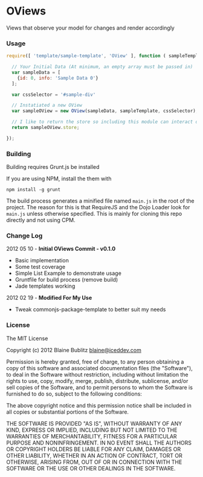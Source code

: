 OViews
========

Views that observe your model for changes and render accordingly

### Usage ###

```javascript
require([ 'template/sample-template', 'OView' ], function ( sampleTemplate, OView ) {

  // Your Initial Data (At minimum, an empty array must be passed in)
  var sampleData = [
    {id: 0, info: 'Sample Data 0'}
  ];

  var cssSelector = '#sample-div'

  // Instatiated a new OView
  var sampleOView = new OView(sampleData, sampleTemplate, cssSelector);

  // I like to return the store so including this module can interact directly with the DataStore
  return sampleOView.store;

});
```

### Building ###

Building requires Grunt.js be installed

If you are using NPM, install the them with

```
npm install -g grunt
```

The build process generates a minified file named `main.js` in the root of the project.
The reason for this is that RequireJS and the Dojo Loader look for `main.js` unless otherwise specified.
This is mainly for cloning this repo directly and not using CPM.

### Change Log ###

2012 05 10 - **Initial OViews Commit - v0.1.0**

* Basic implementation
* Some test coverage
* Simple List Example to demonstrate usage
* Gruntfile for build process (remove build)
* Jade templates working

2012 02 19 - **Modified For My Use**

* Tweak commonjs-package-template to better suit my needs

### License ###
The MIT License

Copyright (c) 2012 Blaine Bublitz <blaine@iceddev.com>

Permission is hereby granted, free of charge, to any person obtaining a copy
of this software and associated documentation files (the "Software"), to deal
in the Software without restriction, including without limitation the rights
to use, copy, modify, merge, publish, distribute, sublicense, and/or sell
copies of the Software, and to permit persons to whom the Software is
furnished to do so, subject to the following conditions:

The above copyright notice and this permission notice shall be included in
all copies or substantial portions of the Software.

THE SOFTWARE IS PROVIDED "AS IS", WITHOUT WARRANTY OF ANY KIND, EXPRESS OR
IMPLIED, INCLUDING BUT NOT LIMITED TO THE WARRANTIES OF MERCHANTABILITY,
FITNESS FOR A PARTICULAR PURPOSE AND NONINFRINGEMENT. IN NO EVENT SHALL THE
AUTHORS OR COPYRIGHT HOLDERS BE LIABLE FOR ANY CLAIM, DAMAGES OR OTHER
LIABILITY, WHETHER IN AN ACTION OF CONTRACT, TORT OR OTHERWISE, ARISING FROM,
OUT OF OR IN CONNECTION WITH THE SOFTWARE OR THE USE OR OTHER DEALINGS IN
THE SOFTWARE.
